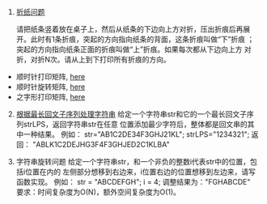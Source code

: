 1. [折纸问题](./printAllFolds.cpp)

   请把纸条竖着放在桌⼦上，然后从纸条的下边向上⽅对折，压出折痕后再展 开。此时有1条折痕，突起的⽅向指向纸条的背⾯，这条折痕叫做“下”折痕 ；突起的⽅向指向纸条正⾯的折痕叫做“上”折痕。如果每次都从下边向上⽅ 对折，对折N次。请从上到下打印所有折痕的⽅向。



+ 顺时针打印矩阵, [here](./ClockwisePrint.cpp)
+ 顺时针旋转矩阵, [here](./RotateMatrix.cpp)
+ 之字形打印矩阵, [here](./ZhiPrint.cpp)


2. [根据最长回⽂⼦序列处理字符串](./Palindrome.cpp)
   给定⼀个字符串str和它的⼀个最长回⽂⼦序列strLPS，返回字符串str在任意 位置添加最少字符后，整体都是回⽂串的其中⼀种结果。
   例如： str="AB1C2DE34F3GHJ21KL"; strLPS="1234321"; 返回：
   "ABLK1C2DEJHG3F4F3GHJED2C1KLBA"


3. 字符串旋转问题 
   给定⼀个字符串str，和⼀个⾮负的整数i代表str中的位置，包括i位置在内的 左侧部分想移到右边来，i位置右边的位置想移到左边来，请写函数实现。
   例如： str = "ABCDEFGH"; i = 4; 调整结果为："FGHABCDE" 
   要求：时间复杂度为O(N)，额外空间复杂度为O(1)。 
